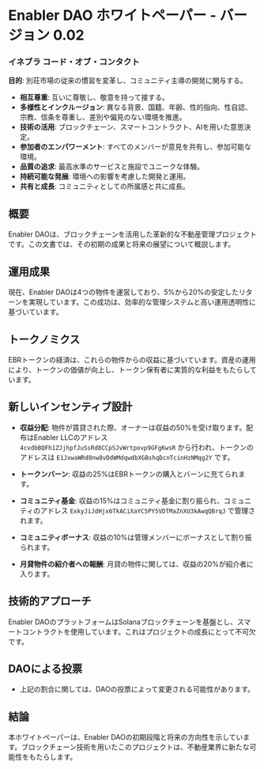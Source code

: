 # Enabler DAO ホワイトペーパー - バージョン 0.02

### イネブラ コード・オブ・コンタクト

**目的**: 別荘市場の従来の慣習を変革し、コミュニティ主導の開発に関与する。

- **相互尊重**: 互いに尊敬し、敬意を持って接する。
- **多様性とインクルージョン**: 異なる背景、国籍、年齢、性的指向、性自認、宗教、信条を尊重し、差別や偏見のない環境を推進。
- **技術の活用**: ブロックチェーン、スマートコントラクト、AIを用いた意思決定。
- **参加者のエンパワーメント**: すべてのメンバーが意見を共有し、参加可能な環境。
- **品質の追求**: 最高水準のサービスと施設でユニークな体験。
- **持続可能な発展**: 環境への影響を考慮した開発と運用。
- **共有と成長**: コミュニティとしての所属感と共に成長。

## 概要
Enabler DAOは、ブロックチェーンを活用した革新的な不動産管理プロジェクトです。この文書では、その初期の成果と将来の展望について概説します。

## 運用成果
現在、Enabler DAOは4つの物件を運営しており、5%から20%の安定したリターンを実現しています。この成功は、効率的な管理システムと高い運用透明性に基づいています。

## トークノミクス
EBRトークンの経済は、これらの物件からの収益に基づいています。資産の運用により、トークンの価値が向上し、トークン保有者に実質的な利益をもたらしています。

## 新しいインセンティブ設計
- **収益分配**: 物件が賃貸された際、オーナーは収益の50%を受け取ります。配布はEnabler LLCのアドレス `4cvdbBQFh1ZJjhpfJuSsRd8CCpSJvWrtpovp9GFgKwsR` から行われ、トークンのアドレスは `E1JxwaWRd8nw8vDdWMdqwdbXGBshqDcnTcinHzNMqg2Y` です。
- **トークンバーン**: 収益の25%はEBRトークンの購入とバーンに充てられます。
- **コミュニティ基金**: 収益の15%はコミュニティ基金に割り振られ、コミュニティのアドレス `ExkyJiJdHjx6TkACiXaYC5PY5VDTMaZnXU3kAwqQBrqJ` で管理されます。
- **コミュニティボーナス**: 収益の10%は管理メンバーにボーナスとして割り振られます。

- **月貸物件の紹介者への報酬**: 月貸の物件に関しては、収益の20%が紹介者に入ります。

## 技術的アプローチ
Enabler DAOのプラットフォームはSolanaブロックチェーンを基盤とし、スマートコントラクトを使用しています。これはプロジェクトの成長にとって不可欠です。

## DAOによる投票
- 上記の割合に関しては、DAOの投票によって変更される可能性があります。

## 結論
本ホワイトペーパーは、Enabler DAOの初期段階と将来の方向性を示しています。ブロックチェーン技術を用いたこのプロジェクトは、不動産業界に新たな可能性をもたらします。
